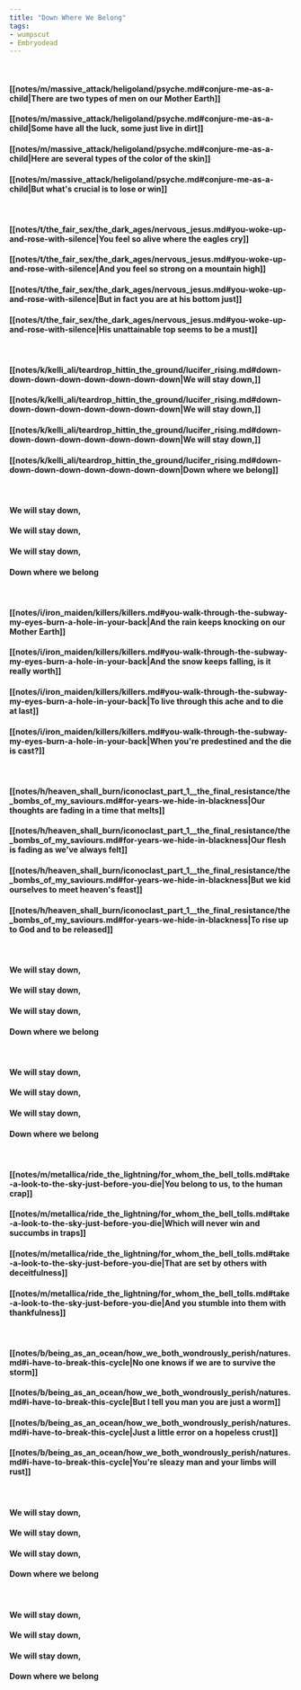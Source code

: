 ```yaml
---
title: "Down Where We Belong"
tags:
- wumpscut
- Embryodead
---
```

&nbsp;
#### [[notes/m/massive_attack/heligoland/psyche.md#conjure-me-as-a-child|There are two types of men on our Mother Earth]]
#### [[notes/m/massive_attack/heligoland/psyche.md#conjure-me-as-a-child|Some have all the luck, some just live in dirt]]
#### [[notes/m/massive_attack/heligoland/psyche.md#conjure-me-as-a-child|Here are several types of the color of the skin]]
#### [[notes/m/massive_attack/heligoland/psyche.md#conjure-me-as-a-child|But what's crucial is to lose or win]]
&nbsp;
#### [[notes/t/the_fair_sex/the_dark_ages/nervous_jesus.md#you-woke-up-and-rose-with-silence|You feel so alive where the eagles cry]]
#### [[notes/t/the_fair_sex/the_dark_ages/nervous_jesus.md#you-woke-up-and-rose-with-silence|And you feel so strong on a mountain high]]
#### [[notes/t/the_fair_sex/the_dark_ages/nervous_jesus.md#you-woke-up-and-rose-with-silence|But in fact you are at his bottom just]]
#### [[notes/t/the_fair_sex/the_dark_ages/nervous_jesus.md#you-woke-up-and-rose-with-silence|His unattainable top seems to be a must]]
&nbsp;
#### [[notes/k/kelli_ali/teardrop_hittin_the_ground/lucifer_rising.md#down-down-down-down-down-down-down-down|We will stay down,]]
#### [[notes/k/kelli_ali/teardrop_hittin_the_ground/lucifer_rising.md#down-down-down-down-down-down-down-down|We will stay down,]]
#### [[notes/k/kelli_ali/teardrop_hittin_the_ground/lucifer_rising.md#down-down-down-down-down-down-down-down|We will stay down,]]
#### [[notes/k/kelli_ali/teardrop_hittin_the_ground/lucifer_rising.md#down-down-down-down-down-down-down-down|Down where we belong]]
&nbsp;
#### We will stay down,
#### We will stay down,
#### We will stay down,
#### Down where we belong
&nbsp;
#### [[notes/i/iron_maiden/killers/killers.md#you-walk-through-the-subway-my-eyes-burn-a-hole-in-your-back|And the rain keeps knocking on our Mother Earth]]
#### [[notes/i/iron_maiden/killers/killers.md#you-walk-through-the-subway-my-eyes-burn-a-hole-in-your-back|And the snow keeps falling, is it really worth]]
#### [[notes/i/iron_maiden/killers/killers.md#you-walk-through-the-subway-my-eyes-burn-a-hole-in-your-back|To live through this ache and to die at last]]
#### [[notes/i/iron_maiden/killers/killers.md#you-walk-through-the-subway-my-eyes-burn-a-hole-in-your-back|When you're predestined and the die is cast?]]
&nbsp;
#### [[notes/h/heaven_shall_burn/iconoclast_part_1__the_final_resistance/the_bombs_of_my_saviours.md#for-years-we-hide-in-blackness|Our thoughts are fading in a time that melts]]
#### [[notes/h/heaven_shall_burn/iconoclast_part_1__the_final_resistance/the_bombs_of_my_saviours.md#for-years-we-hide-in-blackness|Our flesh is fading as we've always felt]]
#### [[notes/h/heaven_shall_burn/iconoclast_part_1__the_final_resistance/the_bombs_of_my_saviours.md#for-years-we-hide-in-blackness|But we kid ourselves to meet heaven's feast]]
#### [[notes/h/heaven_shall_burn/iconoclast_part_1__the_final_resistance/the_bombs_of_my_saviours.md#for-years-we-hide-in-blackness|To rise up to God and to be released]]
&nbsp;
#### We will stay down,
#### We will stay down,
#### We will stay down,
#### Down where we belong
&nbsp;
#### We will stay down,
#### We will stay down,
#### We will stay down,
#### Down where we belong
&nbsp;
#### [[notes/m/metallica/ride_the_lightning/for_whom_the_bell_tolls.md#take-a-look-to-the-sky-just-before-you-die|You belong to us, to the human crap]]
#### [[notes/m/metallica/ride_the_lightning/for_whom_the_bell_tolls.md#take-a-look-to-the-sky-just-before-you-die|Which will never win and succumbs in traps]]
#### [[notes/m/metallica/ride_the_lightning/for_whom_the_bell_tolls.md#take-a-look-to-the-sky-just-before-you-die|That are set by others with deceitfulness]]
#### [[notes/m/metallica/ride_the_lightning/for_whom_the_bell_tolls.md#take-a-look-to-the-sky-just-before-you-die|And you stumble into them with thankfulness]]
&nbsp;
#### [[notes/b/being_as_an_ocean/how_we_both_wondrously_perish/natures.md#i-have-to-break-this-cycle|No one knows if we are to survive the storm]]
#### [[notes/b/being_as_an_ocean/how_we_both_wondrously_perish/natures.md#i-have-to-break-this-cycle|But I tell you man you are just a worm]]
#### [[notes/b/being_as_an_ocean/how_we_both_wondrously_perish/natures.md#i-have-to-break-this-cycle|Just a little error on a hopeless crust]]
#### [[notes/b/being_as_an_ocean/how_we_both_wondrously_perish/natures.md#i-have-to-break-this-cycle|You're sleazy man and your limbs will rust]]
&nbsp;
#### We will stay down,
#### We will stay down,
#### We will stay down,
#### Down where we belong
&nbsp;
#### We will stay down,
#### We will stay down,
#### We will stay down,
#### Down where we belong
